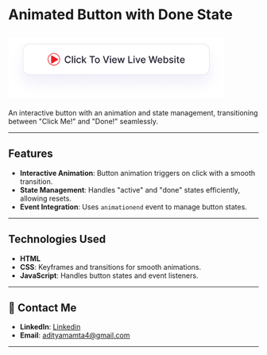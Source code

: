 # Animated Button with Done State

## <a href="https://adityamamta.github.io/glassmorphism-card/"><img src="img/readme-btn.png" alt="Click to view live website" height="120"></a>

An interactive button with an animation and state management, transitioning between "Click Me!" and "Done!" seamlessly.

---

## Features
- **Interactive Animation**: Button animation triggers on click with a smooth transition.
- **State Management**: Handles "active" and "done" states efficiently, allowing resets.
- **Event Integration**: Uses `animationend` event to manage button states.

---

## Technologies Used
- **HTML**
- **CSS**: Keyframes and transitions for smooth animations.
- **JavaScript**: Handles button states and event listeners.

---

## 💼 Contact Me 
- **LinkedIn**: [Linkedin](https://www.linkedin.com/in/adityamamta/)
- **Email**: adityamamta4@gmail.com

---
<!-- ![Preview Image](img/preview-image.png) -->
